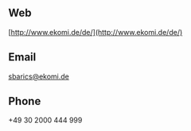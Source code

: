 ## Web
[http://www.ekomi.de/de/](http://www.ekomi.de/de/)

## Email
[sbarics@ekomi.de](sbarics@ekomi.de)

## Phone
 
+49 30 2000 444 999